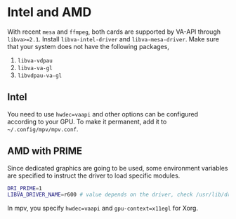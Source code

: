 # Intel and AMD
With recent `mesa` and `ffmpeg`, both cards are supported by VA-API through `libva>=2.1`. Install `libva-intel-driver` and `libva-mesa-driver`. Make sure that your system does not have the following packages, 
1. `libva-vdpau`
2. `libva-va-gl`
3. `libvdpau-va-gl`

## Intel
You need to use `hwdec=vaapi` and other options can be configured according to your GPU. To make it permanent, add it to `~/.config/mpv/mpv.conf`.

## AMD with PRIME
Since dedicated graphics are going to be used, some environment variables are specified to instruct the driver to
load specific modules.
```sh
DRI_PRIME=1
LIBVA_DRIVER_NAME=r600 # value depends on the driver, check /usr/lib/dri for possible options
```
In mpv, you specify `hwdec=vaapi` and `gpu-context=x11egl` for Xorg.

